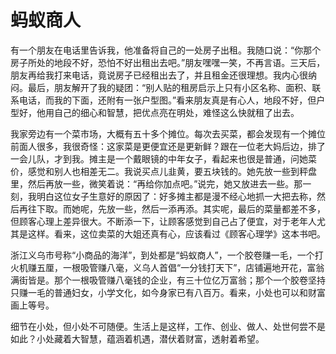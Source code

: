 # 蚂蚁商人

有一个朋友在电话里告诉我，他准备将自己的一处房子出租。我随口说：“你那个房子所处的地段不好，恐怕不好出租出去吧。”朋友嘿嘿一笑，不再言语。三天后，朋友再给我打来电话，竟说房子已经租出去了，并且租金还很理想。我内心很纳闷。最后，朋友解开了我的疑团：“别人贴的租房启示上只有小区名称、面积、联系电话，而我的下面，还附有一张户型图。”看来朋友真是有心人，地段不好，但户型好，他用自己的细心和智慧，把优点亮在明处，难怪这么快就租了出去。

我家旁边有一个菜市场，大概有五十多个摊位。每次去买菜，都会发现有一个摊位前面人很多，我很奇怪：这家菜是更便宜还是更新鲜？跟在一位老大妈后边，排了一会儿队，才到我。摊主是一个戴眼镜的中年女子，看起来也很是普通，问她菜价，感觉和别人也相差无二。我说买点儿韭黄，要五块钱的。她先放一些到秤盘里，然后再放一些，微笑着说：“再给你加点吧。”说完，她又放进去一些。那一刻，我明白这位女子生意好的原因了：好多摊主都是漫不经心地抓一大把去称，然后再往下取。而她呢，先放一些，然后一添再添。其实呢，最后的菜量都差不多，但顾客心理上差异很大。不断添一下，让顾客感觉到自己占了便宜，对于老年人尤其是这样。看来，这位卖菜的大姐还真有心，应该看过《顾客心理学》这本书吧。

浙江义乌市号称“小商品的海洋”，到处都是“蚂蚁商人”，一个胶卷赚一毛，一个打火机赚五厘，一根吸管赚八毫，义乌人首倡“一分钱打天下”，店铺遍地开花，富翁满街皆是。那个一根吸管赚八毫钱的企业，有三十位亿万富翁；那个一个胶卷坚持只赚一毛的普通妇女，小学文化，如今身家已有八百万。看来，小处也可以和财富画上等号。

细节在小处，但小处不可随便。生活上是这样，工作、创业、做人、处世何尝不是如此？小处藏着大智慧，蕴涵着机遇，潜伏着财富，透射着希望。